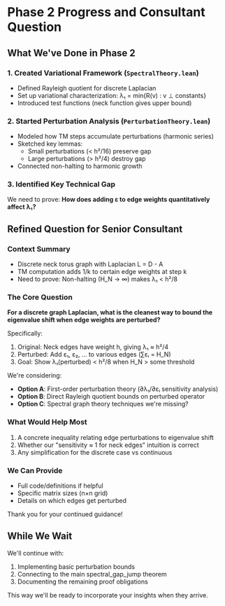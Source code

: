# Phase 2 Progress and Consultant Question

## What We've Done in Phase 2

### 1. Created Variational Framework (`SpectralTheory.lean`)
- Defined Rayleigh quotient for discrete Laplacian
- Set up variational characterization: λ₁ = min{R(v) : v ⊥ constants}
- Introduced test functions (neck function gives upper bound)

### 2. Started Perturbation Analysis (`PerturbationTheory.lean`)
- Modeled how TM steps accumulate perturbations (harmonic series)
- Sketched key lemmas:
  - Small perturbations (< h²/16) preserve gap
  - Large perturbations (> h²/4) destroy gap
- Connected non-halting to harmonic growth

### 3. Identified Key Technical Gap
We need to prove: **How does adding ε to edge weights quantitatively affect λ₁?**

## Refined Question for Senior Consultant

### Context Summary
- Discrete neck torus graph with Laplacian L = D - A
- TM computation adds 1/k to certain edge weights at step k
- Need to prove: Non-halting (H_N → ∞) makes λ₁ < h²/8

### The Core Question

**For a discrete graph Laplacian, what is the cleanest way to bound the eigenvalue shift when edge weights are perturbed?**

Specifically:
1. Original: Neck edges have weight h, giving λ₁ ≈ h²/4
2. Perturbed: Add ε₁, ε₂, ... to various edges (∑εᵢ = H_N)
3. Goal: Show λ₁(perturbed) < h²/8 when H_N > some threshold

We're considering:
- **Option A**: First-order perturbation theory (∂λ₁/∂εᵢ sensitivity analysis)
- **Option B**: Direct Rayleigh quotient bounds on perturbed operator
- **Option C**: Spectral graph theory techniques we're missing?

### What Would Help Most
1. A concrete inequality relating edge perturbations to eigenvalue shift
2. Whether our "sensitivity ≈ 1 for neck edges" intuition is correct
3. Any simplification for the discrete case vs continuous

### We Can Provide
- Full code/definitions if helpful
- Specific matrix sizes (n×n grid)
- Details on which edges get perturbed

Thank you for your continued guidance!

## While We Wait

We'll continue with:
1. Implementing basic perturbation bounds
2. Connecting to the main spectral_gap_jump theorem
3. Documenting the remaining proof obligations

This way we'll be ready to incorporate your insights when they arrive.